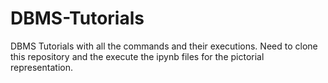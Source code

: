 # DBMS-Tutorials

DBMS Tutorials with all the commands and their executions.
Need to clone this repository and the execute the ipynb files for the pictorial representation.
